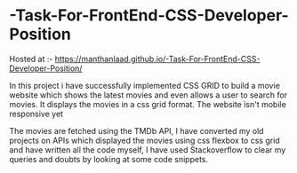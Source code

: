 # -Task-For-FrontEnd-CSS-Developer-Position

Hosted at :- https://manthanlaad.github.io/-Task-For-FrontEnd-CSS-Developer-Position/

In this project i have successfully implemented CSS GRID to build a movie website which shows the latest movies and even allows a user to search for movies. It displays the movies in a css grid format. The website isn't mobile responsive yet

The movies are fetched using the TMDb API, I have converted my old projects on APIs which displayed the movies using css flexbox  to css grid and have written all the code myself, I have used Stackoverflow to clear my queries and doubts by looking at some code snippets.
